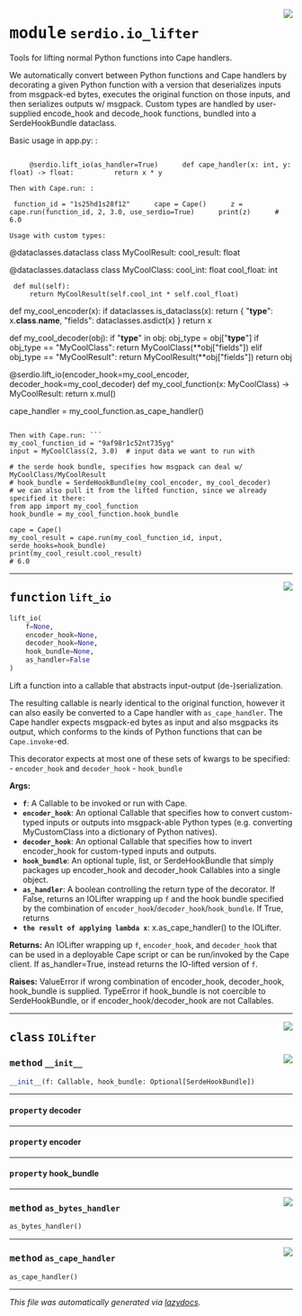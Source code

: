 <!-- markdownlint-disable -->

<a href="../../serdio/serdio/io_lifter.py#L0"><img align="right" style="float:right;" src="https://img.shields.io/badge/-source-cccccc?style=flat-square" /></a>

# <kbd>module</kbd> `serdio.io_lifter`
Tools for lifting normal Python functions into Cape handlers. 

We automatically convert between Python functions and Cape handlers by decorating a given Python function with a version that deserializes inputs from msgpack-ed bytes, executes the original function on those inputs, and then serializes outputs w/ msgpack. Custom types are handled by user-supplied encode_hook and decode_hook functions, bundled into a SerdeHookBundle dataclass. 

Basic usage in app.py: :
``` 

     @serdio.lift_io(as_handler=True)      def cape_handler(x: int, y: float) -> float:          return x * y 

Then with Cape.run: :
``` 

     function_id = "1s25hd1s28f12"      cape = Cape()      z = cape.run(function_id, 2, 3.0, use_serdio=True)      print(z)      # 6.0 

```
Usage with custom types: 

```
@dataclasses.dataclass
class MyCoolResult:
     cool_result: float

@dataclasses.dataclass
class MyCoolClass:
     cool_int: float
     cool_float: int

     def mul(self):
         return MyCoolResult(self.cool_int * self.cool_float)

def my_cool_encoder(x):
     if dataclasses.is_dataclass(x):
         return {
             "__type__": x.__class__.__name__,
             "fields": dataclasses.asdict(x)
         }
     return x

def my_cool_decoder(obj):
     if "__type__" in obj:
         obj_type = obj["__type__"]
         if obj_type == "MyCoolClass":
             return MyCoolClass(**obj["fields"])
         elif obj_type == "MyCoolResult":
             return MyCoolResult(**obj["fields"])
     return obj

@serdio.lift_io(encoder_hook=my_cool_encoder, decoder_hook=my_cool_decoder)
def my_cool_function(x: MyCoolClass) -> MyCoolResult:
     return x.mul()

cape_handler = my_cool_function.as_cape_handler()
``` 

Then with Cape.run: ```
my_cool_function_id = "9af98r1c52nt735yg"
input = MyCoolClass(2, 3.0)  # input data we want to run with

# the serde hook bundle, specifies how msgpack can deal w/ MyCoolClass/MyCoolResult
# hook_bundle = SerdeHookBundle(my_cool_encoder, my_cool_decoder)
# we can also pull it from the lifted function, since we already specified it there:
from app import my_cool_function
hook_bundle = my_cool_function.hook_bundle

cape = Cape()
my_cool_result = cape.run(my_cool_function_id, input, serde_hooks=hook_bundle)
print(my_cool_result.cool_result)
# 6.0
``` 


---

<a href="../../serdio/serdio/io_lifter.py#L88"><img align="right" style="float:right;" src="https://img.shields.io/badge/-source-cccccc?style=flat-square" /></a>

## <kbd>function</kbd> `lift_io`

```python
lift_io(
    f=None,
    encoder_hook=None,
    decoder_hook=None,
    hook_bundle=None,
    as_handler=False
)
```

Lift a function into a callable that abstracts input-output (de-)serialization. 

The resulting callable is nearly identical to the original function, however it can also easily be converted to a Cape handler with `as_cape_handler`. The Cape handler expects msgpack-ed bytes as input and also msgpacks its output, which conforms to the kinds of Python functions that can be `Cape.invoke`-ed. 

This decorator expects at most one of these sets of kwargs to be specified: 
    - `encoder_hook` and `decoder_hook` 
    - `hook_bundle` 



**Args:**
 
 - <b>`f`</b>:  A Callable to be invoked or run with Cape. 
 - <b>`encoder_hook`</b>:  An optional Callable that specifies how to convert custom-typed  inputs or outputs into msgpack-able Python types (e.g. converting  MyCustomClass into a dictionary of Python natives). 
 - <b>`decoder_hook`</b>:  An optional Callable that specifies how to invert encoder_hook  for custom-typed inputs and outputs. 
 - <b>`hook_bundle`</b>:  An optional tuple, list, or SerdeHookBundle that simply packages up  encoder_hook and decoder_hook Callables into a single object. 
 - <b>`as_handler`</b>:  A boolean controlling the return type of the decorator. If False,  returns an IOLifter wrapping up `f` and the hook bundle specified by the  combination of `encoder_hook`/`decoder_hook`/`hook_bundle`. If True, returns 
 - <b>`the result of applying lambda x`</b>:  x.as_cape_handler() to the IOLifter. 



**Returns:**
 An IOLifter wrapping up `f`, `encoder_hook`, and `decoder_hook` that can be used in a deployable Cape script or can be run/invoked by the Cape client. If as_handler=True, instead returns the IO-lifted version of `f`. 



**Raises:**
 ValueError if wrong combination of encoder_hook, decoder_hook, hook_bundle is supplied. TypeError if hook_bundle is not coercible to SerdeHookBundle, or if encoder_hook/decoder_hook are not Callables. 


---

<a href="../../serdio/serdio/io_lifter.py#L141"><img align="right" style="float:right;" src="https://img.shields.io/badge/-source-cccccc?style=flat-square" /></a>

## <kbd>class</kbd> `IOLifter`




<a href="../../serdio/serdio/io_lifter.py#L142"><img align="right" style="float:right;" src="https://img.shields.io/badge/-source-cccccc?style=flat-square" /></a>

### <kbd>method</kbd> `__init__`

```python
__init__(f: Callable, hook_bundle: Optional[SerdeHookBundle])
```






---

#### <kbd>property</kbd> decoder





---

#### <kbd>property</kbd> encoder





---

#### <kbd>property</kbd> hook_bundle







---

<a href="../../serdio/serdio/io_lifter.py#L156"><img align="right" style="float:right;" src="https://img.shields.io/badge/-source-cccccc?style=flat-square" /></a>

### <kbd>method</kbd> `as_bytes_handler`

```python
as_bytes_handler()
```





---

<a href="../../serdio/serdio/io_lifter.py#L153"><img align="right" style="float:right;" src="https://img.shields.io/badge/-source-cccccc?style=flat-square" /></a>

### <kbd>method</kbd> `as_cape_handler`

```python
as_cape_handler()
```








---

_This file was automatically generated via [lazydocs](https://github.com/ml-tooling/lazydocs)._
